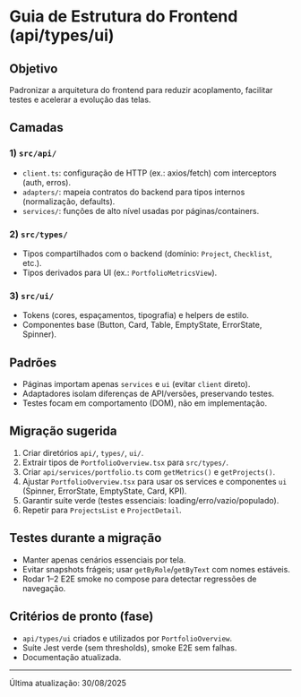 # Guia de Estrutura do Frontend (api/types/ui)

## Objetivo
Padronizar a arquitetura do frontend para reduzir acoplamento, facilitar testes e acelerar a evolução das telas.

## Camadas

### 1) `src/api/`
- `client.ts`: configuração de HTTP (ex.: axios/fetch) com interceptors (auth, erros).
- `adapters/`: mapeia contratos do backend para tipos internos (normalização, defaults).
- `services/`: funções de alto nível usadas por páginas/containers.

### 2) `src/types/`
- Tipos compartilhados com o backend (domínio: `Project`, `Checklist`, etc.).
- Tipos derivados para UI (ex.: `PortfolioMetricsView`).

### 3) `src/ui/`
- Tokens (cores, espaçamentos, tipografia) e helpers de estilo.
- Componentes base (Button, Card, Table, EmptyState, ErrorState, Spinner).

## Padrões
- Páginas importam apenas `services` e `ui` (evitar `client` direto).
- Adaptadores isolam diferenças de API/versões, preservando testes.
- Testes focam em comportamento (DOM), não em implementação.

## Migração sugerida
1. Criar diretórios `api/`, `types/`, `ui/`.
2. Extrair tipos de `PortfolioOverview.tsx` para `src/types/`.
3. Criar `api/services/portfolio.ts` com `getMetrics()` e `getProjects()`.
4. Ajustar `PortfolioOverview.tsx` para usar os services e componentes `ui` (Spinner, ErrorState, EmptyState, Card, KPI).
5. Garantir suíte verde (testes essenciais: loading/erro/vazio/populado).
6. Repetir para `ProjectsList` e `ProjectDetail`.

## Testes durante a migração
- Manter apenas cenários essenciais por tela.
- Evitar snapshots frágeis; usar `getByRole`/`getByText` com nomes estáveis.
- Rodar 1–2 E2E smoke no compose para detectar regressões de navegação.

## Critérios de pronto (fase)
- `api/types/ui` criados e utilizados por `PortfolioOverview`.
- Suíte Jest verde (sem thresholds), smoke E2E sem falhas.
- Documentação atualizada.

---
Última atualização: 30/08/2025


